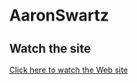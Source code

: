 # AaronSwartz

## Watch the site

[Click here to watch the Web site](https://d4v1d98ru1z.github.io/AaronSwartz/index.html)